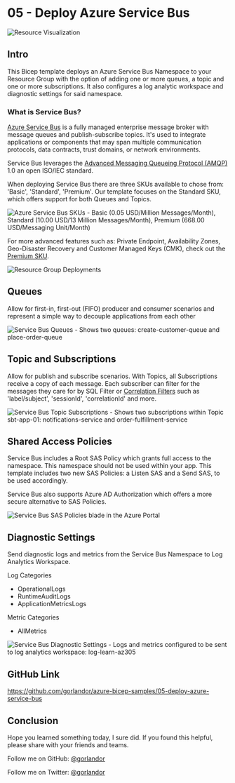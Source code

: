 # 05 - Deploy Azure Service Bus

![Resource Visualization](images/05-A-deploy-azure-service-bus.png)

## Intro

This Bicep template deploys an Azure Service Bus Namespace to your Resource Group with the option of adding one or more queues, a topic and one or more subscriptions. It also configures a log analytic workspace and diagnostic settings for said namespace.

### What is Service Bus?

[Azure Service Bus](https://learn.microsoft.com/en-us/azure/service-bus-messaging/service-bus-messaging-overview) is a fully managed enterprise message broker with message queues and publish-subscribe topics. It's used to integrate applications or components that may span multiple communication protocols, data contracts, trust domains, or network environments.

Service Bus leverages the [Advanced Messaging Queueing Protocol (AMQP)](https://learn.microsoft.com/en-us/azure/service-bus-messaging/service-bus-amqp-overview) 1.0 an open ISO/IEC standard.

When deploying Service Bus there are three SKUs available to chose from: 'Basic', 'Standard', 'Premium'. Our template focuses on the Standard SKU, which offers support for both Queues and Topics.

![Azure Service Bus SKUs - Basic (0.05 USD/Million Messages/Month), Standard (10.00 USD/13 Million Messages/Month), Premium (668.00 USD/Messaging Unit/Month)](images/05-service-bus-skus.png)

For more advanced features such as: Private Endpoint, Availability Zones, Geo-Disaster Recovery and Customer Managed Keys (CMK), check out the [Premium SKU]((https://learn.microsoft.com/en-us/azure/service-bus-messaging/service-bus-premium-messaging)).

![Resource Group Deployments](images/05-B-resource-group-deployments.png)

## Queues

Allow for first-in, first-out (FIFO) producer and consumer scenarios and represent a simple way to decouple applications from each other

![Service Bus Queues - Shows two queues: create-customer-queue and place-order-queue](images/05-C-service-bus-queues.png)

## Topic and Subscriptions

Allow for publish and subscribe scenarios. With Topics, all Subscriptions receive a copy of each message. Each subscriber can filter for the messages they care for by SQL Filter or [Correlation Filters](https://learn.microsoft.com/en-us/azure/service-bus-messaging/topic-filters) such as 'label/subject', 'sessionId', 'correlationId' and more.

![Service Bus Topic Subscriptions - Shows two subscriptions within Topic sbt-app-01: notifications-service and order-fulfillment-service](images/05-D-service-bus-topic-subscriptions.png)

## Shared Access Policies
Service Bus includes a Root SAS Policy which grants full access to the namespace. This namespace should not be used within your app. This template includes two new SAS Policies: a Listen SAS and a Send SAS, to be used accordingly.

Service Bus also supports Azure AD Authorization which offers a more secure alternative to SAS Policies.

![Service Bus SAS Policies blade in the Azure Portal](images/05-service-bus-sas-policies.png)

## Diagnostic Settings

Send diagnostic logs and metrics from the Service Bus Namespace to Log Analytics Workspace.

Log Categories
* OperationalLogs
* RuntimeAuditLogs
* ApplicationMetricsLogs

Metric Categories
* AllMetrics

![Service Bus Diagnostic Settings - Logs and metrics configured to be sent to log analytics workspace: log-learn-az305](images/05-E-service-bus-diagnostic-settings-b.png)

## GitHub Link
https://github.com/gorlandor/azure-bicep-samples/05-deploy-azure-service-bus

## Conclusion

Hope you learned something today, I sure did. If you found this helpful, please share with your friends and teams.

Follow me on GitHub: [@gorlandor](https://github.com/gorlandor)

Follow me on Twitter: [@gorlandor](https://twitter.com/gorlandor)

